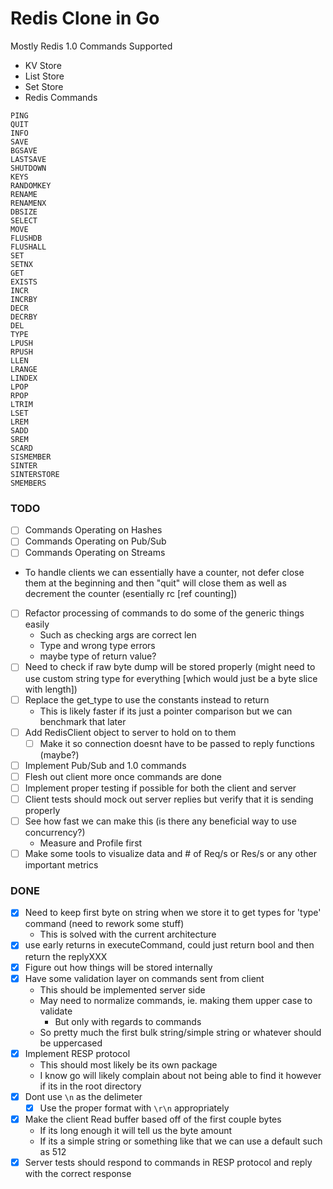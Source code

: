 # Redis Clone in Go

Mostly Redis 1.0 Commands Supported

- KV Store
- List Store
- Set Store
- Redis Commands

```
PING
QUIT
INFO
SAVE
BGSAVE
LASTSAVE
SHUTDOWN
KEYS
RANDOMKEY
RENAME
RENAMENX
DBSIZE
SELECT
MOVE
FLUSHDB
FLUSHALL
SET
SETNX
GET
EXISTS
INCR
INCRBY
DECR
DECRBY
DEL
TYPE
LPUSH
RPUSH
LLEN
LRANGE
LINDEX
LPOP
RPOP
LTRIM
LSET
LREM
SADD
SREM
SCARD
SISMEMBER
SINTER
SINTERSTORE
SMEMBERS
```

### TODO

- [ ] Commands Operating on Hashes
- [ ] Commands Operating on Pub/Sub
- [ ] Commands Operating on Streams
- To handle clients we can essentially have a counter, not defer close them at
  the beginning and then "quit" will close them as well as decrement the counter
  (esentially rc [ref counting])
- [ ] Refactor processing of commands to do some of the generic things easily
  - Such as checking args are correct len
  - Type and wrong type errors
  - maybe type of return value?
- [ ] Need to check if raw byte dump will be stored properly (might need to use
      custom string type for everything [which would just be a byte slice with
      length])
- [ ] Replace the get_type to use the constants instead to return
  - This is likely faster if its just a pointer comparison but we can benchmark
    that later
- [ ] Add RedisClient object to server to hold on to them
  - [ ] Make it so connection doesnt have to be passed to reply functions
        (maybe?)
- [ ] Implement Pub/Sub and 1.0 commands
- [ ] Flesh out client more once commands are done
- [ ] Implement proper testing if possible for both the client and server
- [ ] Client tests should mock out server replies but verify that it is sending
      properly
- [ ] See how fast we can make this (is there any beneficial way to use
      concurrency?)
  - Measure and Profile first
- [ ] Make some tools to visualize data and # of Req/s or Res/s or any other
      important metrics

### DONE

- [x] Need to keep first byte on string when we store it to get types for 'type'
      command (need to rework some stuff)
  - This is solved with the current architecture
- [x] use early returns in executeCommand, could just return bool and then
      return the replyXXX
- [x] Figure out how things will be stored internally
- [x] Have some validation layer on commands sent from client
  - This should be implemented server side
  - May need to normalize commands, ie. making them upper case to validate
    - But only with regards to commands
  - So pretty much the first bulk string/simple string or whatever should be
    uppercased
- [x] Implement RESP protocol
  - This should most likely be its own package
  - I know go will likely complain about not being able to find it however if
    its in the root directory
- [x] Dont use `\n` as the delimeter
  - [x] Use the proper format with `\r\n` appropriately
- [x] Make the client Read buffer based off of the first couple bytes
  - If its long enough it will tell us the byte amount
  - If its a simple string or something like that we can use a default such as
    512
- [x] Server tests should respond to commands in RESP protocol and reply with
      the correct response
